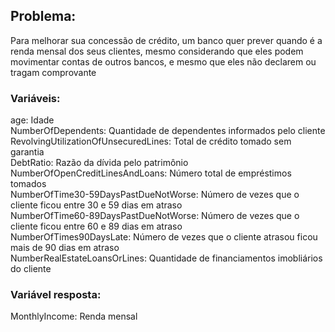 ## Problema:

Para melhorar sua concessão de crédito, um banco quer prever quando é a renda mensal dos seus clientes, mesmo considerando que eles podem movimentar contas de outros bancos, e mesmo que eles não declarem ou tragam comprovante

### Variáveis: </br>

age: Idade </br>
NumberOfDependents: Quantidade de dependentes informados pelo cliente </br>
RevolvingUtilizationOfUnsecuredLines: Total de crédito tomado sem garantia </br>
DebtRatio: Razão da dívida pelo patrimônio </br>
NumberOfOpenCreditLinesAndLoans: Número total de empréstimos tomados </br>
NumberOfTime30-59DaysPastDueNotWorse: Número de vezes que o cliente ficou entre 30 e 59 dias em atraso </br>
NumberOfTime60-89DaysPastDueNotWorse: Número de vezes que o cliente ficou entre 60 e 89 dias em atraso </br>
NumberOfTimes90DaysLate: Número de vezes que o cliente atrasou ficou mais de 90 dias em atraso </br>
NumberRealEstateLoansOrLines: Quantidade de financiamentos imobliários do cliente </br>

### Variável resposta: </br>

MonthlyIncome: Renda mensal
